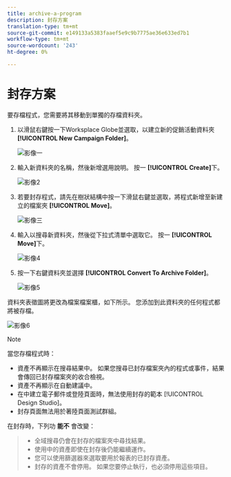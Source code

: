 ```yaml
---
title: archive-a-program
description: 封存方案
translation-type: tm+mt
source-git-commit: e149133a5383faaef5e9c9b7775ae36e633ed7b1
workflow-type: tm+mt
source-wordcount: '243'
ht-degree: 0%

---
```



# 封存方案

要存檔程式，您需要將其移動到單獨的存檔資料夾。

1. 以滑鼠右鍵按一下Worksplace Globe並選取，以建立新的促銷活動資料夾 **[!UICONTROL New Campaign Folder]**。

   ![影像一](/help/sky/assets/programs/archive-a-program/archive-a-program-1.png)

1. 輸入新資料夾的名稱，然後新增選用說明。 按一 **[!UICONTROL Create]**&#x200B;下。

   ![影像2](/help/sky/assets/programs/archive-a-program/archive-a-program-2.png)

1. 若要封存程式，請先在樹狀結構中按一下滑鼠右鍵並選取，將程式新增至新建立的檔案夾 **[!UICONTROL Move]**。

   ![影像三](/help/sky/assets/programs/archive-a-program/archive-a-program-3.png)

1. 輸入以搜尋新資料夾，然後從下拉式清單中選取它。 按一 **[!UICONTROL Move]**&#x200B;下。

   ![影像4](/help/sky/assets/programs/archive-a-program/archive-a-program-4.png)

1. 按一下右鍵資料夾並選擇 **[!UICONTROL Convert To Archive Folder]**。

   ![影像5](/help/sky/assets/programs/archive-a-program/archive-a-program-5.png)

資料夾表徵圖將更改為檔案檔案櫃，如下所示。 您添加到此資料夾的任何程式都將被存檔。

![影像6](/help/sky/assets/programs/archive-a-program/archive-a-program-6.png)

>[!NOTE]
>
>當您存檔程式時：
>
>* 資產不再顯示在搜尋結果中。 如果您搜尋已封存檔案夾內的程式或事件，結果會傳回已封存檔案夾的收合檢視。
>* 資產不再顯示在自動建議中。
>* 在中建立電子郵件或登陸頁面時，無法使用封存的範本 [!UICONTROL Design Studio]。
>* 封存頁面無法用於著陸頁面測試群組。

>
>
在封存時，下列功 **能不** 會改變：
>
>* 全域搜尋仍會在封存的檔案夾中尋找結果。
>* 使用中的資產即使在封存後仍能繼續運作。
>* 您可以使用篩選器來選取要用於報表的已封存資產。
>* 封存的資產不會停用。 如果您要停止執行，也必須停用這些項目。

